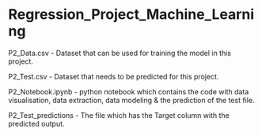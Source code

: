 # Regression_Project_Machine_Learning

P2_Data.csv - Dataset that can be used for training the model in this project.

P2_Test.csv - Dataset that needs to be predicted for this project.

P2_Notebook.ipynb - python notebook which contains the code with data visualisation, data extraction, data modeling & the prediction of the test file.

P2_Test_predictions - The file which has the Target column with the predicted output.
